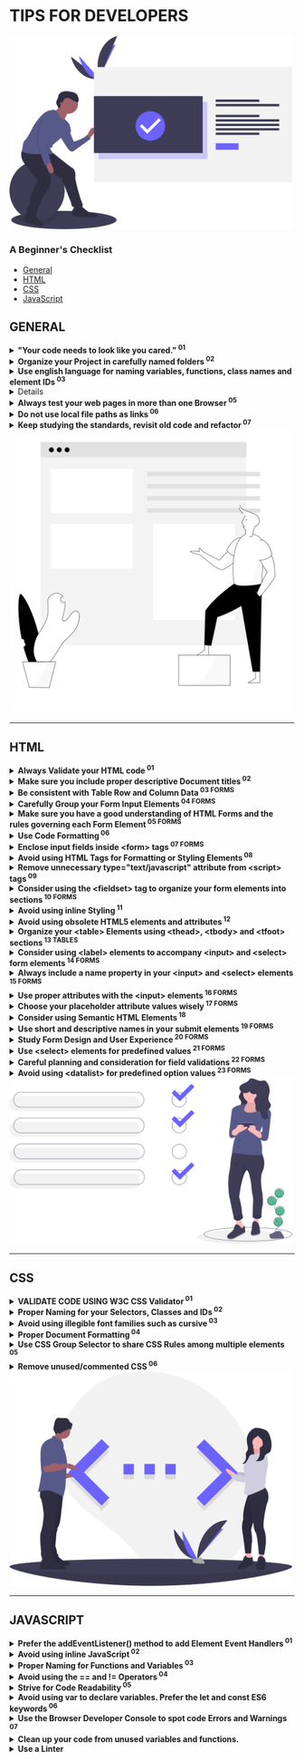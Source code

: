 # TIPS FOR DEVELOPERS

<img src="img/undraw_done_a34v.svg" alt="" width="500px">

### A Beginner's Checklist

- <a href="#general">General<a><br>
- <a href="#html">HTML<a><br>
- <a href="#css">CSS<a><br>
- <a href="#javascript">JavaScript<a><br>

## GENERAL

<details>

<summary><strong>"Your code needs to look like you cared."<sup> 01</sup></strong></summary>
  <p>The description says it all.</p>

</details>

<details id="organized_structure">

<summary><strong>Organize your Project in carefully named folders<sup> 02</sup></strong></summary>
  <p>Place your CSS files in folders named <i>/css</i>, <i>/style</i> or something appropriate. Place your JavaScript files in a folder named <i>/js</i> or <i>/script</i> and your image files in folders named <i>/img</i>, <i>/images</i> or something appropriate. </p>
  <p>Be careful when naming folders and files. For example, choose between singular or plural nouns depending on the contents. Example: Does the <code>/image/</code> folder contains one image or multiple? If the latter, it should be named <code>/images/</code> instead.</p>
  <p>Example:</p>
  <ul style="list-style:none; font-weight:bold;">
  <li>/</li>
  <li>/css
  </li>
  <li>/img
  </li>
  <li>/js</li>
  </ul>
  <p>Example #2:</p>
  <ul style="list-style:none; font-weight:bold;">
  <li>/</li>
  <li>/style
  </li>
  <li>/images
  </li>
  <li>/scripts 
  </li>
  </ul>
  
  <p>Carefully consider the naming convention of your files and folders and <strong>stick to it</strong>, e.g. do not mix different naming styles (uppercase/lowercase/camelCase, etc.): /img/, /js/ CSS/, /fontFiles/</p>

  <p>Bad:</p>
  <ul style="list-style:none; font-weight:bold;">
  <li>/</li>
  <li>/STYLE <small style="font-weight:normal; font-style:italic;">( Should be lowercase and plural as it contains multiple files )</small>
  </li>
  <li>/Image <small style="font-weight:normal; font-style:italic;">( Should be all lowercase )</small>
  </li>
  <li>/scripts 
  </li>
  </ul>

  <p>Better:</p>
  <ul style="list-style:none; font-weight:bold;">
  <li>/</li>
  <li>/styles 
  </li>
  <li>/images 
  </li>
  <li>/scripts 
  </li>
  </ul>

</details>

<details>

<summary><strong>Use english language for naming variables, functions, class names and element IDs<sup> 03</sup></strong></summary>
  <p>Avoid Greek or Greeklish.</p>

</details>

<details>

<summary><strong>Choose Proper Color Sets for your Text and Buttons<sup> 04</sup></strong></summary>
  <p>Contrast and color use are vital to accessibility. Users, including users with visual disabilities, must be able to perceive content on the page.</p>
  <p><strong>Always check your color sets with one of the available Contrast Checking services:</strong></p>
  <ul>
  <li><a href="https://webaim.org/resources/contrastchecker/"><strong>Color Contrast Checker</strong> by WebAIM.org</a></li>
  <li><a href="https://contrastchecker.com/"><strong>Contrast Checker</strong> by Acart Communications</a></li>
  <li><a href="http://accessible-colors.com/"><strong>Accessible Colors</strong></a></li>
  </ul>
  <p>Bad Example:</p>
  <img src="./img/contrast-check-fail.jpg" alt="" >
  
  <p>Bad Example:</p>
  <img src="./img/improper-color-contrast.jpg" alt="" >
  

</details>

<details>

<summary><strong>Always test your web pages in more than one Browser<sup> 05</sup></strong></summary>

<p>Test with at least two or three different browsers and on several screen sizes.</p>
<p>Consider testing the web pages using the Browsers' mobile device emulators</p>

</details>

<details>

<summary><strong>Do not use local file paths as links<sup> 06</sup></strong></summary>
  <p style="color:tomato">Example (wrong):</p>
  <code>
  &lt;link href="C:\Users\John\Desktop\css\style.css" ...&gt;
  </code>
  <br/>
  <br/>
  <p style="color:limegreen">Example (correct):</p>
  <code>
  &lt;link href="./css/style.css" ...&gt;
  </code>

</details>

<details>

<summary><strong>Keep studying the standards, revisit old code and refactor<sup> 07</sup></strong></summary>
  <p>Make sure that you keep studying the HTML, CSS and JavaScript standards and revisit your old code and try to refactor it using the recently acquired knowledge.</p>
  <p>Study well-designed forms and interfaces that you commonly use (e.g. Gmail, Search Engines, Contact Forms, etc.) and try to apply the rules and styling guides to your own layouts and web pages.</p>

</details>

<img src="img/drawkit-content.svg" alt="" width="500px">
<hr>

## HTML

<details>

<summary><strong>Always Validate your HTML code<sup> 01</sup></strong></summary>

  <p>- Validate your HTML code using the <a href="https://validator.w3.org/">W3C Validator</a></p>
  <p>- Use your Code Editor's or IDE built-in validation system or install the appropriate plugins or extensions.</p>
  <p>- For <a href="https://code.visualstudio.com/">Visual Studio Code</a> you can use the <a href="https://marketplace.visualstudio.com/items?itemName=mkaufman.HTMLHint">HTMLHint Extension</a>.</p>
  <p><strong>Examples of validation errors:</strong><p>

  <hr>

  <fieldset>
  <legend>Invalid Tags</legend>
  <p>Bad code: <code> &lt;/br&gt; </code></p>
  <p><strong>Invalid <code>&lt;/br&gt;</code> tag.</strong> It should be <code>&lt;br&gt;</code></p>
  </fieldset>

  <hr>

  <fieldset>
  <legend>Invalid ID names</legend>
  <p>Bad code: <code> &lt;input id="Date of birth2"&gt; </code></p>
  <p><strong>An ID must not contain whitespace.</strong></p>
  </fieldset>

  <hr>

  <fieldset>
  <legend>Invalid Element Nesting</legend>
  <p>Bad code: <code> &lt;a href="#"&gt; &lt;button&gt;Click Me&lt;/button&gt; &lt;/a&gt; </code></p>
  <p><strong>The element button must not appear as a descendant of the a element.</strong><a href="https://stackoverflow.com/questions/6393827/can-i-nest-a-button-element-inside-an-a-using-html5">Reference</a></p>
  </fieldset>
  
  <hr>
  
  <p>Example output of the the <a href="https://marketplace.visualstudio.com/items?itemName=mkaufman.HTMLHint">HTLMHint VSCode extension</a>:</p>
  <img src="img/htmlhint-errors.jpg" alt="" width="700px">




</details>

<details>

<summary><strong>Make sure you include proper descriptive Document titles<sup> 02</sup></strong></summary>
  <p>- Always use a <strong>&lt;title&gt;</strong> element inside the <strong>&lt;head&gt;</strong> tag</p>
  <p>- Avoid default Document titles placed by HTML Boilerplate files or Emmet abbreviations, like "Document"</p>

</details>

<details>

<summary><strong>Be consistent with Table Row and Column Data<sup> 03 FORMS</sup></strong></summary>
  <p>For example, input fields under each column must share common attributes:</p>
  <pre>
&lt;tr&gt;
	&lt;td&gt;&lt;input type=&quot;text&quot;&gt;&lt;/td&gt;
	&lt;td&gt;&lt;input type=&quot;number&quot;&gt;&lt;/td&gt;
&lt;tr&gt;
&lt;tr&gt;
	&lt;td&gt;&lt;input type=&quot;number&quot;&gt;&lt;/td&gt;	&lt;!-- This should have a type=&quot;text&quot; --&gt;
	&lt;td&gt;&lt;input type=&quot;number&quot;&gt;&lt;/td&gt;
&lt;tr&gt;
  </pre>

</details>

<details>

<summary><strong>Carefully Group your Form Input Elements<sup> 04 FORMS</sup></strong></summary>
<p>Recommendend Reading: <a href="https://mattstauffer.com/blog/a-little-trick-for-grouping-fields-in-an-html-form/">A little trick for grouping fields in an HTML form</a></p>

</details>

<details>

<summary><strong>Make sure you have a good understanding of HTML Forms and the rules governing each Form Element<sup> 05 FORMS</sup></strong></summary>
  <p>Validate your code to ensure you have no errors in your HTML forms:</p>
  <p>Avoid errors like placing the <strong>&lt;legend&gt;</strong> element outside of a <strong>&lt;fieldset&gt;</strong> element, and so forth.</p>
  <p><strong>Recommended Reading</strong> (Basics):</p>
  <a href="https://developer.mozilla.org/en-US/docs/Web/HTML/Element/form">- Form Element </a><br>
  <a href="https://developer.mozilla.org/en-US/docs/Web/HTML/Element/input">- Input Element </a><br>
  <a href="https://developer.mozilla.org/en-US/docs/Web/HTML/Element/label">- Label Element</a><br>
  <a href="https://developer.mozilla.org/en-US/docs/Web/HTML/Element/select">- Select Element</a><br>

</details>

<details>

<summary><strong>Use Code Formatting<sup> 06</sup></strong></summary>
  <ul>
  <li>Use indentation</li>
  <li>Reduce/remove unnecessary whitespace (newlines, tabs, etc.)</li>
  <li>Strive for consistency</li>
	<li>Use automated tools like the <strong>VSCode's</strong> <i>Format Document</i> command to format your code</li>
  </ul>
</details>

<details>

<summary><strong>Enclose input fields inside &lt;form&gt; tags<sup> 07 FORMS</sup></strong></summary>
  <p>For example, the <strong>&lt;input&gt;</strong> and <strong>&lt;select&gt;</strong> elements must be enclosed inside <strong>&lt;form&gt;</strong> tags.
  </p>

</details>

<details>

<summary><strong>Avoid using HTML Tags for Formatting or Styling Elements<sup> 08</sup></strong></summary>
  <p>Prefer CSS rules to stylize or format HTML elements</p>
  <p> Example: Avoid using &lt;br&gt; for spacing. Try using CSS properties like padding, margin, display, etc.</p>

</details>

<details>

<summary><strong>Remove unnecessary type="text/javascript" attribute from &lt;script&gt; tags<sup> 09</sup></strong></summary>
  <p><a href="https://stackoverflow.com/questions/14323376/do-html5-script-tag-need-type-javascript">Reference</a>
</p>

</details>

<details>

<summary><strong>Consider using the &lt;fieldset&gt; tag to organize your form elements into sections<sup> 10 FORMS</sup></strong></summary>
  <p><strong>Note:</strong> The &lt;fieldset&gt; elements should preferably be used to group two or more input elements.</p>

</details>

<details>

<summary><strong>Avoid using inline Styling<sup> 11</sup></strong></summary>
  <p>Bad Practice:</p>
  <code>&lt;element style="rule:value" ... &gt;&lt;/element&gt;</code>
  <hr>
  <p>Good Practice:</p>
  <p>Place your CSS inside <strong>&lt;style&gt;</strong> tags or external CSS files <strong>&lt;link rel="stylesheet"&gt;</strong></p>

</details>

<details>

<summary><strong>Avoid using obsolete HTML5 elements and attributes<sup> 12</sup></strong></summary>
  <p>Example: Do not use the <strong>cellspacing</strong> and <strong>cellpadding</strong> <strong>&lt;table&gt;</strong> attributes</p>
  <p><a href="https://stackoverflow.com/questions/6048913/in-html5-with-respect-to-tables-what-replaces-cellpadding-cellspacing-valign">Reference</a>
</p>

</details>

<details>

<summary><strong>Organize your &lt;table&gt; Elements using &lt;thead&gt;, &lt;tbody&gt; and &lt;tfoot&gt; sections<sup> 13 TABLES</sup></strong></summary>
<p>References: <a href="https://css-tricks.com/complete-guide-table-element/">A Complete Guide to the Table Element</a></p>

</details>

<details>

<summary><strong>Consider using &lt;label&gt; elements to accompany &lt;input&gt; and &lt;select&gt; form elements<sup> 14 FORMS</sup></strong></summary>
<p>References: <a href="https://developer.mozilla.org/en-US/docs/Web/HTML/Element/label">The label Element</a></p>

</details>

<details>

<summary><strong>Always include a name property in your &lt;input&gt; and &lt;select&gt; elements<sup> 15 FORMS</sup></strong></summary>
  <p>- Otherwise the input field values and selected options will never be send to the server.</p>
  <p>- Consider going through the documentation to ensure that you are placing the `name` attribute only on the elements that require it.</p>
  
  <p>References: <a href="https://html.com/attributes/input-name/">The <strong>name</strong> input attribute</a></p>

</details>

<details>

<summary><strong>Use proper attributes with the &lt;input&gt; elements<sup> 16 FORMS</sup></strong></summary>
  <p>Examples:</p>
  <p>The <strong>maxlength</strong> attribute is used only with the following input types: text, email, search, password, tel, or url</p>
  <p>For other control types, it is ignored.</p>
  <p><a href="https://stackoverflow.com/questions/18510845/maxlength-ignored-for-input-type-number-in-chrome">References</a></p>

</details>

<details>

<summary><strong>Choose your placeholder attribute values wisely<sup> 17 FORMS</sup></strong></summary>

 <p>Bad Example:</p>

 <pre>
 &lt;input type=&quot;text&quot; name=&quot;firstname&quot; placeholder=&quot;John&quot; ...&gt;&#10;
 &lt;input type=&quot;text&quot; name=&quot;lastname&quot; placeholder=&quot;Doe&quot; ...&gt;&#10;
 </pre>

 <hr>
 <p>Goog Example:</p>

 <pre>
    &lt;input type=&quot;text&quot; name=&quot;firstname&quot; placeholder=&quot;First Name&quot; ...&gt;&#10;
    &lt;input type=&quot;text&quot; name=&quot;lastname&quot; placeholder=&quot;Last Name&quot; ...&gt;&#10;</pre>

</details>

<details>

<summary><strong>Consider using Semantic HTML Elements<sup> 18</sup></strong></summary>

<p>Examples of non-semantic elements: &lt;div&gt; - Tells nothing about its content.</p>
<p>Examples of semantic elements: &lt;form&gt;, &lt;table&gt;, &lt;header&gt;, &lt;footer&gt;, &lt;section&gt; and &lt;article&gt; - Clearly define its content.</p>
<hr>
<p><a href="https://www.w3schools.com/html/html5_semantic_elements.asp">References</a></p>

</details>

<details>

<summary><strong>Use short and descriptive names in your submit elements<sup> 19 FORMS</sup></strong></summary>

<p>Avoid:</p>
<pre>
&lt;input type=&quot;submit&quot; value=&quot;Save Changes and Update your Database&quot;&gt;&#10;</pre>
<p>Instead use a short name and an optional description:</p>
<pre>
&lt;input type=&quot;submit&quot; value=&quot;Save&quot;&gt;&#10;&lt;p class=&quot;warning&quot;&gt;Save changes and update your database&lt;/p&gt;
</pre>
</p>

</details>



<details>

<summary><strong>Study Form Design and User Experience<sup> 20 FORMS</sup></strong></summary>

<p>A quick search for "guide to better html forms" and "html forms user experience" returned the following useful resources for designing and building better HTML Forms:</p>

- <a href="https://esri.github.io/calcite-web/guides/best-practices/forms/">Forms Best Practices:</a>

- <a href="https://developer.mozilla.org/en-US/docs/Learn/HTML/Forms/Styling_HTML_forms">Styling HTML forms</a>

- <a href="https://medium.com/@Vincentxia77/best-practices-of-6-essential-principles-for-web-form-design-f48bed4708fa">Best Practices of 6 Essential Principles for Web Form Design</a>

- <a href="https://medium.freecodecamp.org/a-step-by-step-guide-to-getting-started-with-html-forms-7f77ae4522b5">A step-by-step guide to getting started with HTML forms</a>

- <a href="https://www.crazyegg.com/blog/guides/great-form-ui-and-ux/">The Crazy Egg Guide to Great Form UI and UX</a>

- <a href="https://uxplanet.org/the-18-must-do-principles-in-the-form-design-fe89d0127c92">16 Tips that Will Improve Any Online Form</a>

- <a href="https://www.ventureharbour.com/form-design-best-practices/">58 Form Design Best Practices & Form UX Examples</a>

- <a href="https://ai.googleblog.com/2014/07/simple-is-better-making-your-web-forms.html">Simple is better - Making your web forms easy to use pays off</a>

- <a href="https://uxdesign.cc/the-ux-behind-designing-better-forms-d6ebe7a817d2">The UX behind designing better forms</a>

<p>Conclusion: Keep digging and search for additional resources!</p>

</details>


<details>

<summary><strong>Use &lt;select&gt; elements for predefined values<sup> 21 FORMS</sup></strong></summary>

<p>When specific input fields have predefined values, consider using &lt;select&gt; elements.</p>

</details>


<details>

<summary><strong>Careful planning and consideration for field validations<sup> 22 FORMS</sup></strong></summary>

 <p>Bad examples:</p>
 <p>Using advanced validation patterns without providing the user with proper instructions:</p>
 <pre>&lt;input type=&quot;text&quot; name=&quot;Course Stream&quot; required placeholder=&quot;Course Stream&quot; pattern=&quot;(#)[A-Z,a-z]{2,20}&quot;&gt;&#10;</pre>
 <p>In the example above, the user is stuck with a required field which requires a very specific pattern of characters to be entered. There is no information to inform the user about the required pattern.</p>

</details>

<details>

<summary><strong>Avoid using &lt;datalist&gt; for predefined option values<sup> 23 FORMS</sup></strong></summary>

<p>	When having a predefined list of options, consider using the &lt;select&gt; element instead of the &lt;datalist&gt;. The &lt;select&gt; element &quot;locks&quot; the users to a specific list of options, whereas the &lt;datalist&gt; enables them to enter arbitrary data and thus be able to submit invalid values.</p>
<hr>
<p><strong>When to Use a Datalist</strong></p>
<p>"Since datalists have no built-in mechanism to require that a user select a provided option, they are well suited for inputs that can accept any value. While the datalist suggests predefined values, the user is free to input any value."</p>

</details>

<img src="img/undraw_accept_request_vdsd.svg" alt="" width="500px">
<hr>

## CSS

<details>

<summary><strong>VALIDATE CODE USING W3C CSS Validator<sup> 01</sup></strong></summary>

 <p><a href="https://jigsaw.w3.org/css-validator/validator">W3C CSS Validator</a></p>
 <p>Use VSCode to detect CSS Warnings and Errors</p>
 <p>Examples:</p>
<pre>
.students {
   display-flex: flex;
   flex-direction: column;
}</pre>
  <p><strong>Warning:</strong> Unknown property: display-flex</p>

</details>



<details>

<summary><strong>Proper Naming for your Selectors, Classes and IDs<sup> 02</sup></strong></summary>

  <p>For example, avoid class names like this:</p>
  <pre>.b { ... }</pre>
  <p>Instead, use something more descriptive:</p>
  <pre>.submit_button { ... }</pre>
  <p>Avoid using class names that correspond to HTML Tag names, e.g.</p>
  <pre>
    .h2 { ... }
    .p { ... }
   </pre>
   <p>Classes can and should be used on multiple elements.</p>
   <p>Classes should either describe the elements' role in the interface or what they do in terms of styling:</p>
   <pre>
   .title { ... }
   .submit_button { ... }
   .article { ... }
   </pre>
   <p>Bad choice of class names:</p>
   <pre>
   &lt;input class="button button1"&gt;
   <pre>
    <p>Better:</p>
    <pre>&lt;input class="submit_button button_border"&gt;</pre>

</details>



<details>

  <summary><strong>Avoid using illegible font families such as cursive<sup> 03</sup></strong></summary>
  <p>Avoid:<pre>font-family: cursive;</pre></p>
  <p>Prefer sans-serif fonts</p>

</details>


<details>

<summary><strong>Proper Document Formatting<sup> 04</sup></strong></summary>

  <p>- Consider using VSCode's 'Format Document' command to make your code more readable</p>
  <p>- Use a CSS Formatting Extension:</p>
  <p>Install: <a href="https://marketplace.visualstudio.com/items?itemName=lonefy.vscode-JS-CSS-HTML-formatter">JS-CSS-HTML Formatter Extension</a></p>
  <hr>
  <p>Before Formatting:</p>
  <img src="img/css-formatting-before.jpg" alt="">
  <p>After Formatting:</p>
  <img src="img/css-formatting-after.jpg" alt="">
  <hr>
  <p>Before Formatting:</p>
  <img src="img/Inline-CSS-before-formatting.jpg" alt="">
  <p>After Formatting:</p>
  <img src="img/Inline-CSS-after-formatting.jpg" alt="">

</details>



<details>

<summary><strong>Use CSS Group Selector to share CSS Rules among multiple elements<sup> 05</sup></strong></summary>

  <p>Example (Before):</p>
  <pre>
#label {
  font-size: 20px;
}
#input {
  font-size: 20px;
}
select {
  font-size: 20px;
}

legend {
  font-size: 20px;
}
  </pre>
  <p>Example (After):</p<>
  <pre>
  #label, #input, #select, #legend {
    font-size: 20px;
  }</pre>
  
  <p>Alternatively, a single class that contained the CSS rule could be applied to all of these elements</p>

</details>

<details id="css_clean_up">
<summary><strong>Remove unused/commented CSS<sup> 06</sup></strong></summary>

<p>Clean your production code from unused or commented CSS rules. Keep commented code or code that belongs to work in progress to a different git branch and keep you production branch clean.</p>

</details>

<img src="img/undraw_code_typing_7jnv.svg" alt="" width="500px">
<hr>

## JAVASCRIPT

<details id="js-event-handlers">

<summary><strong>Prefer the addEventListener() method to add Element Event Handlers<sup> 01</sup></strong></summary>

  <p>Avoid using the HTML inline &lt;element onclick=&quot;&quot;&gt; form.</p>
  <p>Avoid using the ELEMENT.onclick = function(){} format to add Event Handlers to HTML Elements in your JS code.</p>
  <p>Prefer the ELEMENT.addEventListener( EVENT, FUNCTION ) format</p>

</details>

<details>

<summary><strong>Avoid using inline JavaScript<sup> 02</sup></strong></summary>

<p>Bad examples:</p>
<pre>&#9;&lt;element onclick=&quot;function(){}&quot;&gt;</pre>
<p>Place all your JavaScript code in a &lt;script&gt; Tag or an external .js file</p>

</details>


<details>

<summary><strong>Proper Naming for Functions and Variables<sup> 03</sup></strong></summary>

  <p>- Name your variables and functions according to what they do.</p> 
  <p>- Use verbs for functions and nouns for variables</p>
  <p>- Try to use descriptive names.</p> 
  <p style="color:tomato;">Bad:</p>
  <pre>
myFunction(){ ... }
myFunction2(){ ... }
</pre>
<p style="color:limegreen;">Better:</p>
<pre>
function openMenu(){ ... }
function closeWindow(){ ... }
</pre>
<p style="color:tomato;">Bad:</p>
<small>This next function displays a range input field.</small><br><br>
<pre>function rangeOutput(){ ... }</pre>
<p style="color:limegreen;">Better:</p>
<small>It should probably be named using a verb that describes what it does.</small><br><br>
<pre>function outputRange(){ ... }</pre>

<p style="color:tomato;">Bad:</p>
<small>Can you guess what does the next function do? The name is too vague and ambiguous.</small><br><br>
<pre>
propTypeFunction();
</pre>

<hr>

<p style="color:tomato;">Bad:</p>
<pre>
let sortArray = [ 1, 3, 2 ];
sortArray.sort();
</pre>

<p style="color:limegreen;">Better:</p>
<small>Prefer nouns when naming variables.</small><br><br>
<pre>
let sortedArray = [ 1, 3, 2 ];
sortedArray.sort();
</pre>

<hr>
<p style="color:tomato;">Bad:</p>
<small>What does the tempArray hold? Try to be more descriptive.</small><br><br>
<pre>let tempArray = entries.filter( getOdd );</pre>

<p style="color:limegreen;">Better:</p>
<pre>
let oddEntriesArray = entries.filter( getOdd );
</pre>

</details>


<details>

<summary><strong>Avoid using the == and != Operators<sup> 04</sup></strong></summary>

  <p>- Prefer using the safer === and !== Operators</p>
  <p>Be sure to google and find what the exact differences between the two are!</p>

</details>

<details>

<summary><strong>Strive for Code Readability<sup> 05</sup></strong></summary>

  <p>- Use spaces between parentheses, operands, etc. to boost readability. For example:</p>
  <pre>
if(something===1){
  do("argument");
}else{
  apply(2);
}
</pre>
<p>Should preferably look like this:</p>
<pre>
if ( something === 1 ){

    do( "argument" );

} else {

    apply( 2 );

}</pre>

</details>


<details>

<summary><strong>Avoid using <strong>var</strong> to declare variables. Prefer the <strong>let</strong> and <strong>const</strong> ES6 keywords<sup> 06</sup></strong></summary>

<p></p>

</details>

<details>

<summary><strong>Use the Browser Developer Console to spot code Errors and Warnings<sup> 07</sup></strong></summary>

<p>Always work with the Developer Tools console open when working with Web Page that contain JS code, in order to spot JS errors and other warnings.</p>

</details>

<details id="js_clean_up">
<summary><strong>Clean up your code from unused variables and functions.</strong></summary>
</details>

<details id="linting">
<summary><strong>Use a Linter</strong></summary>
</details>
